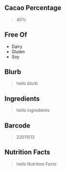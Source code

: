 ## Cacao Percentage
> 40%

## Free Of
- Dairy
- Gluten
- Soy

## Blurb
> hello blurb

## Ingredients
> hello ingredients

## Barcode
> 22011513

## Nutrition Facts
> hello Nutrition Facts
